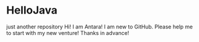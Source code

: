 # HelloJava
just another repository
Hi! I am Antara! I am new to GitHub. Please help me to start with my new venture!
Thanks in advance!
